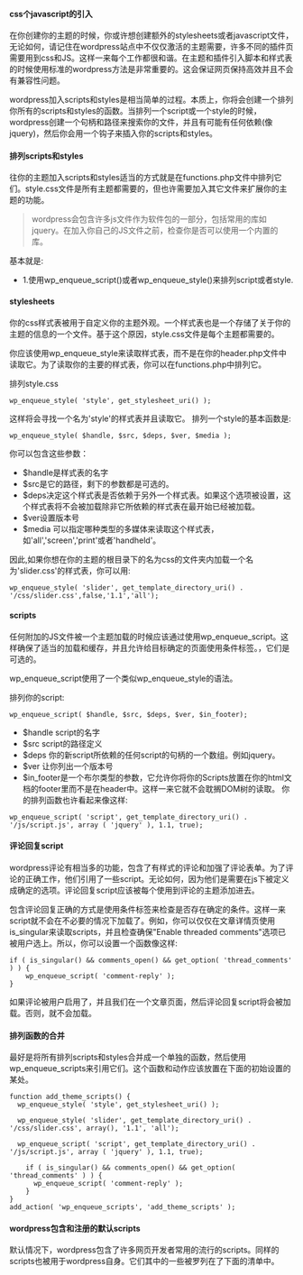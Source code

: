 #### css个javascript的引入
在你创建你的主题的时候，你或许想创建额外的stylesheets或者javascript文件，无论如何，请记住在wordpress站点中不仅仅激活的主题需要，许多不同的插件页需要用到css和JS。这样一来每个工作都很和谐。在主题和插件引入脚本和样式表的时候使用标准的wordpress方法是非常重要的。这会保证网页保持高效并且不会有兼容性问题。

wordpress加入scripts和styles是相当简单的过程。本质上，你将会创建一个排列你所有的scripts和styles的函数。当排列一个script或一个style的时候，wordpress创建一个句柄和路径来搜索你的文件，并且有可能有任何依赖(像jquery)，然后你会用一个钩子来插入你的scripts和styles。

#### 排列scripts和styles
往你的主题加入scripts和styles适当的方式就是在functions.php文件中排列它们。style.css文件是所有主题都需要的，但也许需要加入其它文件来扩展你的主题的功能。

> wordpress会包含许多js文件作为软件包的一部分，包括常用的库如jquery。在加入你自己的JS文件之前，检查你是否可以使用一个内置的库。

基本就是:
- 1.使用wp_enqueue_script()或者wp_enqueue_style()来排列script或者style.

#### stylesheets
你的css样式表被用于自定义你的主题外观。一个样式表也是一个存储了关于你的主题的信息的一个文件。基于这个原因，style.css文件是每个主题都需要的。

你应该使用wp_enqueue_style来读取样式表，而不是在你的header.php文件中读取它。为了读取你的主要的样式表，你可以在functions.php中排列它。

排列style.css
```
wp_enqueue_style( 'style', get_stylesheet_uri() );
```
这样将会寻找一个名为'style'的样式表并且读取它。
排列一个style的基本函数是:
```
wp_enqueue_style( $handle, $src, $deps, $ver, $media );
```
你可以包含这些参数：
- $handle是样式表的名字
- $src是它的路径，剩下的参数都是可选的。
- $deps决定这个样式表是否依赖于另外一个样式表。如果这个选项被设置，这个样式表将不会被加载除非它所依赖的样式表在最开始已经被加载。
- $ver设置版本号
- $media 可以指定哪种类型的多媒体来读取这个样式表，如'all','screen','print'或者'handheld'。

因此,如果你想在你的主题的根目录下的名为css的文件夹内加载一个名为'slider.css'的样式表，你可以用:
```
wp_enqueue_style( 'slider', get_template_directory_uri() . '/css/slider.css',false,'1.1','all');
```

#### scripts
任何附加的JS文件被一个主题加载的时候应该通过使用wp_enqueue_script。这样确保了适当的加载和缓存，并且允许给目标确定的页面使用条件标签。，它们是可选的。

wp_enqueue_script使用了一个类似wp_enqueue_style的语法。

排列你的script:
```
wp_enqueue_script( $handle, $src, $deps, $ver, $in_footer);
```
- $handle script的名字
- $src script的路径定义
- $deps 你的新script所依赖的任何script的句柄的一个数组。例如jquery。
- $ver 让你列出一个版本号
- $in_footer是一个布尔类型的参数，它允许你将你的Scripts放置在你的html文档的footer里而不是在header中。这样一来它就不会耽搁DOM树的读取。
你的排列函数也许看起来像这样:
```
wp_enqueue_script( 'script', get_template_directory_uri() . '/js/script.js', array ( 'jquery' ), 1.1, true);
```

#### 评论回复script
wordpress评论有相当多的功能，包含了有样式的评论和加强了评论表单。为了评论的正确工作，他们引用了一些script。无论如何，因为他们是需要在js下被定义成确定的选项。评论回复script应该被每个使用到评论的主题添加进去。

包含评论回复正确的方式是使用条件标签来检查是否存在确定的条件。这样一来script就不会在不必要的情况下加载了。例如，你可以仅仅在文章详情页使用is_singular来读取scripts，并且检查确保"Enable threaded comments"选项已被用户选上。所以，你可以设置一个函数像这样:
```
if ( is_singular() && comments_open() && get_option( 'thread_comments' ) ) {
    wp_enqueue_script( 'comment-reply' );
}
```
如果评论被用户启用了，并且我们在一个文章页面，然后评论回复script将会被加载。否则，就不会加载。

#### 排列函数的合并
最好是将所有排列scripts和styles合并成一个单独的函数，然后使用wp_enqueue_scripts来引用它们。这个函数和动作应该放置在下面的初始设置的某处。
```
function add_theme_scripts() {
  wp_enqueue_style( 'style', get_stylesheet_uri() );

  wp_enqueue_style( 'slider', get_template_directory_uri() . '/css/slider.css', array(), '1.1', 'all');

  wp_enqueue_script( 'script', get_template_directory_uri() . '/js/script.js', array ( 'jquery' ), 1.1, true);

    if ( is_singular() && comments_open() && get_option( 'thread_comments' ) ) {
      wp_enqueue_script( 'comment-reply' );
    }
}
add_action( 'wp_enqueue_scripts', 'add_theme_scripts' );
```
#### wordpress包含和注册的默认scripts
默认情况下，wordpress包含了许多网页开发者常用的流行的scripts。同样的scripts也被用于wordpress自身。它们其中的一些被罗列在了下面的清单中。
